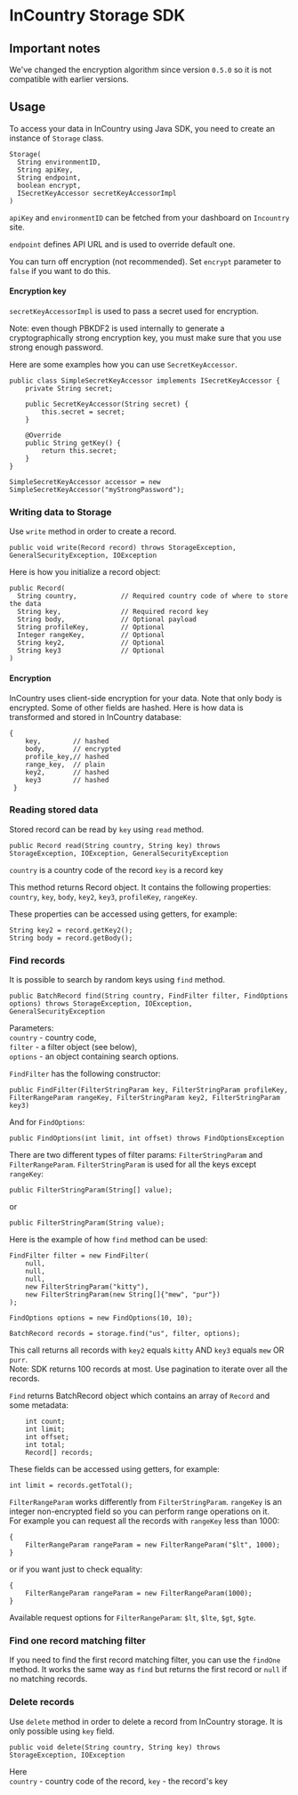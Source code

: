 InCountry Storage SDK
============

Important notes
---------------
We've changed the encryption algorithm since version `0.5.0` so it is not compatible with earlier versions.

Usage
-----
To access your data in InCountry using Java SDK, you need to create an instance of `Storage` class.
```
Storage(
  String environmentID, 
  String apiKey, 
  String endpoint, 
  boolean encrypt, 
  ISecretKeyAccessor secretKeyAccessorImpl
)
```

`apiKey` and `environmentID` can be fetched from your dashboard on `Incountry` site.

`endpoint` defines API URL and is used to override default one.

You can turn off encryption (not recommended). Set `encrypt` parameter to `false` if you want to do this.

#### Encryption key

`secretKeyAccessorImpl` is used to pass a secret used for encryption.

Note: even though PBKDF2 is used internally to generate a cryptographically strong encryption key, you must make sure that you use strong enough password.

Here are some examples how you can use `SecretKeyAccessor`.
```
public class SimpleSecretKeyAccessor implements ISecretKeyAccessor {
    private String secret;

    public SecretKeyAccessor(String secret) {
        this.secret = secret;
    }

    @Override
    public String getKey() {
        return this.secret;
    }
}

SimpleSecretKeyAccessor accessor = new SimpleSecretKeyAccessor("myStrongPassword");
```


### Writing data to Storage

Use `write` method in order to create a record.
```
public void write(Record record) throws StorageException, GeneralSecurityException, IOException
```
Here is how you initialize a record object:
```
public Record(
  String country,           // Required country code of where to store the data
  String key,               // Required record key
  String body,              // Optional payload
  String profileKey,        // Optional
  Integer rangeKey,         // Optional
  String key2,              // Optional
  String key3               // Optional
)
```

#### Encryption
InCountry uses client-side encryption for your data. Note that only body is encrypted. Some of other fields are hashed.
Here is how data is transformed and stored in InCountry database:
```
{
	key, 		// hashed
	body, 		// encrypted
	profile_key,// hashed
	range_key, 	// plain
	key2, 		// hashed
	key3 		// hashed
 }
```
### Reading stored data

Stored record can be read by `key` using `read` method.
```
public Record read(String country, String key) throws StorageException, IOException, GeneralSecurityException
```
`country` is a country code of the record
`key` is a record key

This method returns Record object. It contains the following properties: `country`, `key`, `body`, `key2`, `key3`, `profileKey`, `rangeKey`.

These properties can be accessed using getters, for example:
```
String key2 = record.getKey2();
String body = record.getBody();
```

### Find records

It is possible to search by random keys using `find` method.
```
public BatchRecord find(String country, FindFilter filter, FindOptions options) throws StorageException, IOException, GeneralSecurityException
```
Parameters:  
`country` - country code,  
`filter` - a filter object (see below),  
`options` - an object containing search options.

`FindFilter` has the following constructor:
```
public FindFilter(FilterStringParam key, FilterStringParam profileKey, FilterRangeParam rangeKey, FilterStringParam key2, FilterStringParam key3)
```
And for `FindOptions`:
```
public FindOptions(int limit, int offset) throws FindOptionsException
```

There are two different types of filter params: `FilterStringParam` and `FilterRangeParam`.
`FilterStringParam` is used for all the keys except `rangeKey`:
```
public FilterStringParam(String[] value);
```
or
```
public FilterStringParam(String value);
```

Here is the example of how `find` method can be used:
```
FindFilter filter = new FindFilter(
    null,
    null,
    null, 
    new FilterStringParam("kitty"),
    new FilterStringParam(new String[]{"mew", "pur"})
);

FindOptions options = new FindOptions(10, 10);

BatchRecord records = storage.find("us", filter, options);
```
This call returns all records with `key2` equals `kitty` AND `key3` equals `mew` OR `purr`.  
Note: SDK returns 100 records at most. Use pagination to iterate over all the records.  


`Find` returns BatchRecord object which contains an array of `Record` and some metadata:
```
    int count;
    int limit;
    int offset;
    int total;
    Record[] records;
```
These fields can be accessed using getters, for example:
```
int limit = records.getTotal();
```

`FilterRangeParam` works differently from `FilterStringParam`. `rangeKey` is an integer non-encrypted field so you can perform range operations on it.  
For example you can request all the records with `rangeKey` less than 1000:
```
{
    FilterRangeParam rangeParam = new FilterRangeParam("$lt", 1000);
}
```
or if you want just to check equality:
```
{
    FilterRangeParam rangeParam = new FilterRangeParam(1000);
}
```
Available request options for `FilterRangeParam`: `$lt`, `$lte`, `$gt`, `$gte`.

### Find one record matching filter

If you need to find the first record matching filter, you can use the `findOne` method.
It works the same way as `find` but returns the first record or `null` if no matching records.

### Delete records
Use `delete` method in order to delete a record from InCountry storage. It is only possible using `key` field.
```
public void delete(String country, String key) throws StorageException, IOException
```
Here  
`country` - country code of the record,
`key` - the record's key
